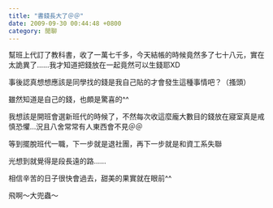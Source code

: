 ```yaml
---
title: "書錢長大了＠＠"
date: 2009-09-30 00:44:48 +0800
category: 閒聊
---
```

<p>幫班上代訂了教科書，收了一萬七千多，今天結帳的時候竟然多了七十八元，實在太詭異了&hellip;&hellip;我才知道把錢放在一起竟然可以生錢耶XD</p><p>事後認真想想應該是同學找的錢是我自己貼的才會發生這種事情吧？（搔頭）</p><p>雖然知道是自己的錢，也頗是驚喜的^^</p><p>我想該是開班會選新班代的時候了，不然每次收這麼龐大數目的錢放在寢室真是戒慎恐懼&hellip;況且八舍常常有人東西會不見＠＠</p><p>等到擺脫班代一職，下一步就是退社團，再下一步就是和資工系失聯</p><p>光想到就覺得是段長遠的路&hellip;&hellip;</p><p>相信辛苦的日子很快會過去，甜美的果實就在眼前^^</p><p>飛啊～大兜蟲～</p>
